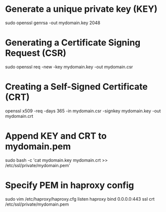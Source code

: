 
# Generate a unique private key (KEY)
sudo openssl genrsa -out mydomain.key 2048

# Generating a Certificate Signing Request (CSR)
sudo openssl req -new -key mydomain.key -out mydomain.csr

# Creating a Self-Signed Certificate (CRT)
openssl x509 -req -days 365 -in mydomain.csr -signkey mydomain.key -out mydomain.crt

# Append KEY and CRT to mydomain.pem
sudo bash -c 'cat mydomain.key mydomain.crt >> /etc/ssl/private/mydomain.pem'

# Specify PEM in haproxy config
sudo vim /etc/haproxy/haproxy.cfg
listen haproxy
  bind 0.0.0.0:443 ssl crt /etc/ssl/private/mydomain.pem